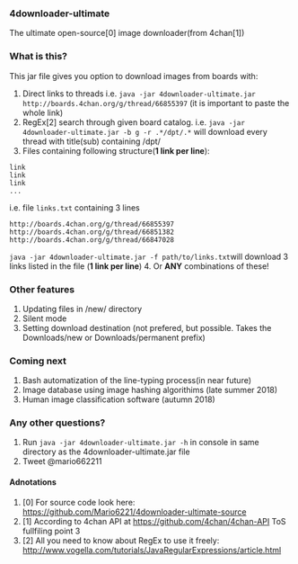 ### 4downloader-ultimate
The ultimate open-source[0] image downloader(from 4chan[1]) 

### What is this?
This jar file gives you option to download images from boards with:
1. Direct links to threads i.e. `java -jar 4downloader-ultimate.jar http://boards.4chan.org/g/thread/66855397` (it is important to paste the whole link)
2. RegEx[2] search through given board catalog. i.e. `java -jar 4downloader-ultimate.jar -b g -r .*/dpt/.*` will download every thread with title(sub) containing /dpt/ 
3. Files containing following structure(**1 link per line**):
```
link
link
link
...
```
i.e. file `links.txt` containing 3 lines
```
http://boards.4chan.org/g/thread/66855397
http://boards.4chan.org/g/thread/66851382
http://boards.4chan.org/g/thread/66847028
```
`java -jar 4downloader-ultimate.jar -f path/to/links.txt`will download 3 links listed in the file (**1 link per line**)
4. Or **ANY** combinations of these!

### Other features
1. Updating files in /new/ directory
2. Silent mode
3. Setting download destination (not prefered, but possible. Takes the Downloads/new or Downloads/permanent prefix)

### Coming next
1. Bash automatization of the line-typing process(in near future)
2. Image database using image hashing algorithims (late summer 2018)
3. Human image classification software (autumn 2018)

### Any other questions?
1. Run `java -jar 4downloader-ultimate.jar -h` in console in same directory as the 4downloader-ultimate.jar file
2. Tweet @mario662211

#### Adnotations
1. [0] For source code look here: https://github.com/Mario6221/4downloader-ultimate-source
2. [1] According to 4chan API at https://github.com/4chan/4chan-API ToS fullfiling point 3
3. [2] All you need to know about RegEx to use it freely: http://www.vogella.com/tutorials/JavaRegularExpressions/article.html
